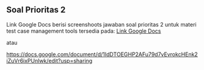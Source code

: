 ## Soal Prioritas 2
Link Google Docs berisi screenshoots jawaban soal prioritas 2 untuk materi test case management tools tersedia pada: [Link Google Docs ](https://docs.google.com/document/d/1IdDTOEGHP2AFu79d7vEvrokcHEnk2iZuVr6ixPUnlwk/edit?usp=sharing)

atau 

https://docs.google.com/document/d/1IdDTOEGHP2AFu79d7vEvrokcHEnk2iZuVr6ixPUnlwk/edit?usp=sharing